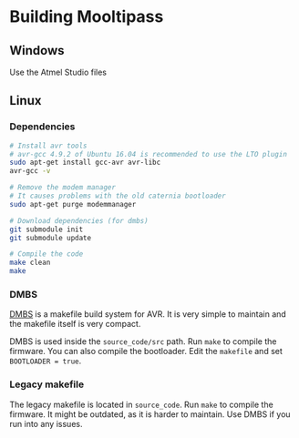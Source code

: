 # Building Mooltipass

## Windows
Use the Atmel Studio files

## Linux

### Dependencies
```bash
# Install avr tools
# avr-gcc 4.9.2 of Ubuntu 16.04 is recommended to use the LTO plugin
sudo apt-get install gcc-avr avr-libc
avr-gcc -v

# Remove the modem manager
# It causes problems with the old caternia bootloader
sudo apt-get purge modemmanager

# Download dependencies (for dmbs)
git submodule init
git submodule update

# Compile the code
make clean
make
```

### DMBS
[DMBS](https://github.com/abcminiuser/dmbs) is a makefile build system for AVR.
It is very simple to maintain and the makefile itself is very compact.

DMBS is used inside the `source_code/src` path. Run `make` to compile the
firmware. You can also compile the bootloader. Edit the `makefile` and set
`BOOTLOADER = true`.

### Legacy makefile
The legacy makefile is located in `source_code`. Run `make` to
compile the firmware. It might be outdated, as it is harder to maintain.
Use DMBS if you run into any issues.
